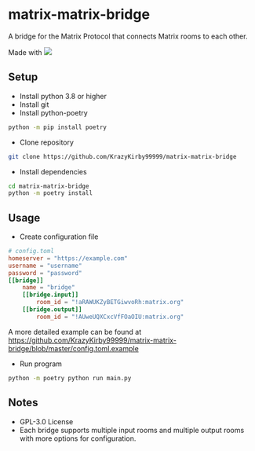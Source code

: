 # matrix-matrix-bridge
A bridge for the Matrix Protocol that connects Matrix rooms to each other. 

Made with [![](https://img.shields.io/badge/simplematrixbotlib-2.6.2-brightgreen)](https://github.com/i10b/simplematrixbotlib)

## Setup
- Install python 3.8 or higher
- Install git
- Install python-poetry
```bash
python -m pip install poetry
```
- Clone repository
```bash
git clone https://github.com/KrazyKirby99999/matrix-matrix-bridge
```
- Install dependencies
```bash
cd matrix-matrix-bridge
python -m poetry install
```

## Usage
- Create configuration file
```toml
# config.toml
homeserver = "https://example.com"
username = "username" 
password = "password"
[[bridge]]
    name = "bridge"
    [[bridge.input]]
        room_id = "!aRAWUKZyBETGiwvoRh:matrix.org"
    [[bridge.output]]
        room_id = "!AUweUQXCxcVfFOaOIU:matrix.org"
```
A more detailed example can be found at https://github.com/KrazyKirby99999/matrix-matrix-bridge/blob/master/config.toml.example
- Run program
```bash
python -m poetry python run main.py
```

## Notes
- GPL-3.0 License
- Each bridge supports multiple input rooms and multiple output rooms with more options for configuration.
